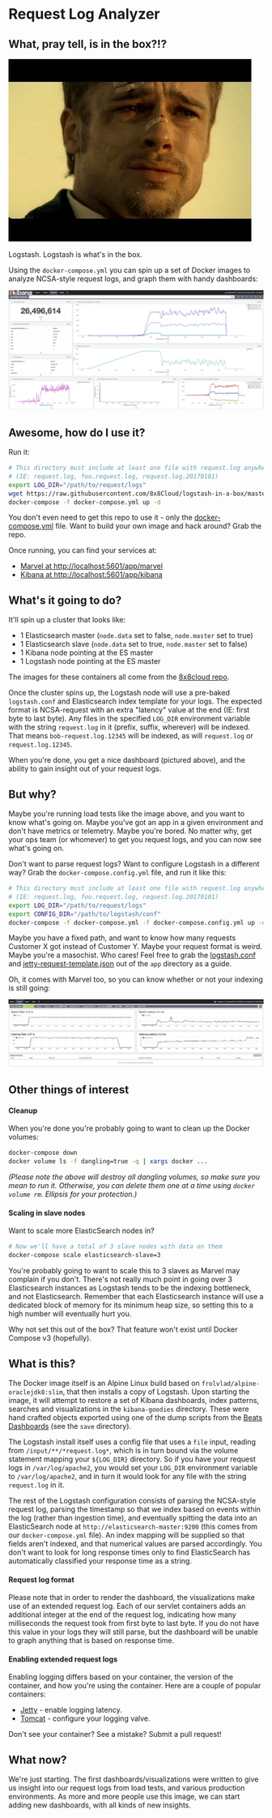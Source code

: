 Request Log Analyzer
=====

## What, pray tell, is in the box?!?
![What's in the box?](https://raw.githubusercontent.com/8x8Cloud/logstash-in-a-box/master/docs/whats-in-the-box.jpg)

Logstash. Logstash is what's in the box.

Using the `docker-compose.yml` you can spin up a set of Docker images to analyze NCSA-style request logs, and graph them with handy dashboards:

![Kibana dashboard](https://raw.githubusercontent.com/8x8Cloud/logstash-in-a-box/master/docs/kibana-dashboard.png)

## Awesome, how do I use it?

Run it:

```bash
# This directory must include at least one file with request.log anywhere in the file name
# (IE: request.log, foo.request.log, request.log.20170101)
export LOG_DIR="/path/to/request/logs"
wget https://raw.githubusercontent.com/8x8Cloud/logstash-in-a-box/master/docker-compose.yml
docker-compose -f docker-compose.yml up -d
```

You don't even need to get this repo to use it - only the [docker-compose.yml](docker-compose.yml) file. Want to build your own image and hack around? Grab the repo.

Once running, you can find your services at:
 * [Marvel at http://localhost:5601/app/marvel](http://localhost:5601/app/marvel)
 * [Kibana at http://localhost:5601/app/kibana](http://localhost:5601/app/kibana)

## What's it going to do?
It'll spin up a cluster that looks like:
 * 1 Elasticsearch master (`node.data` set to false, `node.master` set to true)
 * 1 Elasticsearch slave (`node.data` set to true, `node.master` set to false)
 * 1 Kibana node pointing at the ES master
 * 1 Logstash node pointing at the ES master

The images for these containers all come from the [8x8cloud repo](https://hub.docker.com/u/8x8cloud/).

Once the cluster spins up, the Logstash node will use a pre-baked `logstash.conf` and Elasticsearch index template for your logs. The expected format is NCSA-request with an extra "latency" value at the end (IE: first byte to last byte). Any files in the specified `LOG_DIR` environment variable with the string `request.log` in it (prefix, suffix, wherever) will be indexed. That means `bob-request.log.12345` will be indexed, as will `request.log` or `request.log.12345`.

When you're done, you get a nice dashboard (pictured above), and the ability to gain insight out of your request logs.

## But why?

Maybe you're running load tests like the image above, and you want to know what's going on. Maybe you've got an app in a given environment and don't have metrics or telemetry. Maybe you're bored. No matter why, get your ops team (or whomever) to get you request logs, and you can now see what's going on.

Don't want to parse request logs? Want to configure Logstash in a different way? Grab the `docker-compose.config.yml` file, and run it like this:

```bash
# This directory must include at least one file with request.log anywhere in the file name
# (IE: request.log, foo.request.log, request.log.20170101)
export LOG_DIR="/path/to/request/logs"
export CONFIG_DIR="/path/to/logstash/conf"
docker-compose -f docker-compose.yml -f docker-compose.config.yml up -d
```

Maybe you have a fixed path, and want to know how many requests Customer X got instead of Customer Y. Maybe your request format is weird. Maybe you're a masochist. Who cares! Feel free to grab the [logstash.conf](https://raw.githubusercontent.com/8x8Cloud/logstash-in-a-box/master/app/logstash.conf) and [jetty-request-template.json](https://raw.githubusercontent.com/8x8Cloud/logstash-in-a-box/master/app/jetty-request-template.json) out of the `app` directory as a guide.

Oh, it comes with Marvel too, so you can know whether or not your indexing is still going:

![Marvel stats](https://raw.githubusercontent.com/8x8Cloud/logstash-in-a-box/master/docs/marvel-screen.png)

## Other things of interest

#### Cleanup

When you're done you're probably going to want to clean up the Docker volumes:

```bash
docker-compose down
docker volume ls -f dangling=true -q | xargs docker ...
```

*(Please note the above will destroy all dangling volumes, so make sure you mean to run it. Otherwise, you can delete them one at a time using `docker volume rm`. Ellipsis for your protection.)*

#### Scaling in slave nodes

Want to scale more ElasticSearch nodes in?
```bash
# Now we'll have a total of 3 slave nodes with data on them
docker-compose scale elasticsearch-slave=3
```

You're probably going to want to scale this to 3 slaves as Marvel may complain if you don't. There's not really much point in going over 3 Elasticsearch instances as Logstash tends to be the indexing bottleneck, and not Elasticsearch. Remember that each Elasticsearch instance will use a dedicated block of memory for its minimum heap size, so setting this to a high number will eventually hurt you.

Why not set this out of the box? That feature won't exist until Docker Compose v3 (hopefully).

## What is this?
The Docker image itself is an Alpine Linux build based on `frolvlad/alpine-oraclejdk8:slim`, that then installs a copy of Logstash. Upon starting the image, it will attempt to restore a set of Kibana dashboards, index patterns, searches and visualizations  in the `kibana-goodies` directory. These were hand crafted objects exported using one of the dump scripts from the [Beats Dashboards](https://github.com/elastic/beats-dashboards) (see the `save` directory).

The Logstash install itself uses a config file that uses a `file` input, reading from `/input/**/*request.log*`, which is in turn bound via the volume statement mapping your `${LOG_DIR}` directory. So if you have your request logs in `/var/log/apache2`, you would set your `LOG_DIR` environment variable to `/var/log/apache2`, and in turn it would look for any file with the string `request.log` in it.

The rest of the Logstash configuration consists of parsing the NCSA-style request log, parsing the timestamp so that we index based on events within the log (rather than ingestion time), and eventually spitting the data into an ElasticSearch node at `http://elasticsearch-master:9200` (this comes from our `docker-compose.yml` file). An index mapping will be supplied so that fields aren't indexed, and that numerical values are parsed accordingly. You don't want to look for long response times only to find ElasticSearch has automatically classified your response time as a string.

#### Request log format

Please note that in order to render the dashboard, the visualizations make use of an extended request log. Each of our servlet containers adds an additional integer at the end of the request log, indicating how many milliseconds the request took from first byte to last byte. If you do not have this value in your logs they will still parse, but the dashboard will be unable to graph anything that is based on response time.

#### Enabling extended request logs

Enabling logging differs based on your container, the version of the container, and how you're using the container. Here are a couple of popular containers:

 * [Jetty](http://www.eclipse.org/jetty/documentation/9.3.x/configuring-jetty-request-logs.html) - enable logging latency.
 * [Tomcat](https://tomcat.apache.org/tomcat-8.0-doc/config/valve.html#Access_Logging) - configure your logging valve.

Don't see your container? See a mistake? Submit a pull request!

## What now?
We're just starting. The first dashboards/visualizations were written to give us insight into our request logs from load tests, and various production environments. As more and more people use this image, we can start adding new dashboards, with all kinds of new insights.

